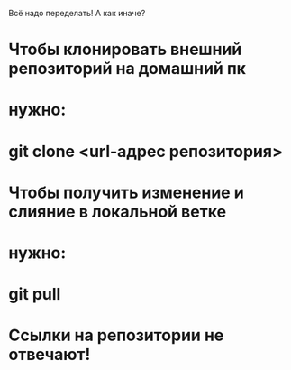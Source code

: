 Всё надо переделать!
А как иначе?

# Чтобы клонировать внешний репозиторий на домашний пк
# нужно:
# git clone <url-адрес репозитория> 

# Чтобы получить изменение и слияние в локальной ветке
# нужно:
# git pull

# Ссылки на репозитории не отвечают!



